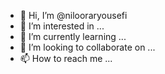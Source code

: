 - 👋 Hi, I’m @nilooraryousefi
- 👀 I’m interested in ...
- 🌱 I’m currently learning ...
- 💞️ I’m looking to collaborate on ...
- 📫 How to reach me ...

<!---
nilooraryousefi/nilooraryousefi is a ✨ special ✨ repository because its `README.md` (this file) appears on your GitHub profile.
You can click the Preview link to take a look at your changes.
--->

